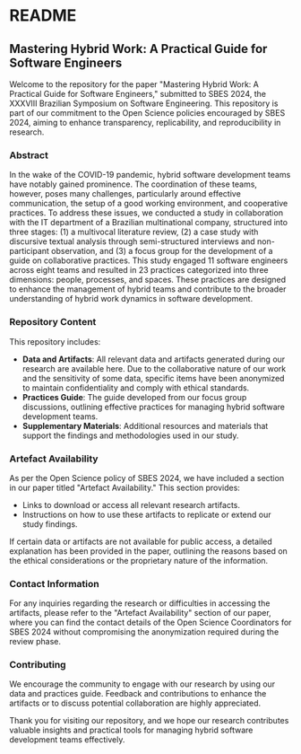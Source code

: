 # README

## Mastering Hybrid Work: A Practical Guide for Software Engineers

Welcome to the repository for the paper "Mastering Hybrid Work: A Practical Guide for Software Engineers," submitted to SBES 2024, the XXXVIII Brazilian Symposium on Software Engineering. This repository is part of our commitment to the Open Science policies encouraged by SBES 2024, aiming to enhance transparency, replicability, and reproducibility in research.

### Abstract

In the wake of the COVID-19 pandemic, hybrid software development teams have notably gained prominence. The coordination of these teams, however, poses many challenges, particularly around effective communication, the setup of a good working environment, and cooperative practices. To address these issues, we conducted a study in collaboration with the IT department of a Brazilian multinational company, structured into three stages: (1) a multivocal literature review, (2) a case study with discursive textual analysis through semi-structured interviews and non-participant observation, and (3) a focus group for the development of a guide on collaborative practices. This study engaged 11 software engineers across eight teams and resulted in 23 practices categorized into three dimensions: people, processes, and spaces. These practices are designed to enhance the management of hybrid teams and contribute to the broader understanding of hybrid work dynamics in software development.

### Repository Content

This repository includes:
- **Data and Artifacts**: All relevant data and artifacts generated during our research are available here. Due to the collaborative nature of our work and the sensitivity of some data, specific items have been anonymized to maintain confidentiality and comply with ethical standards.
- **Practices Guide**: The guide developed from our focus group discussions, outlining effective practices for managing hybrid software development teams.
- **Supplementary Materials**: Additional resources and materials that support the findings and methodologies used in our study.

### Artefact Availability

As per the Open Science policy of SBES 2024, we have included a section in our paper titled "Artefact Availability." This section provides:
- Links to download or access all relevant research artifacts.
- Instructions on how to use these artifacts to replicate or extend our study findings.

If certain data or artifacts are not available for public access, a detailed explanation has been provided in the paper, outlining the reasons based on the ethical considerations or the proprietary nature of the information.

### Contact Information

For any inquiries regarding the research or difficulties in accessing the artifacts, please refer to the "Artefact Availability" section of our paper, where you can find the contact details of the Open Science Coordinators for SBES 2024 without compromising the anonymization required during the review phase.

### Contributing

We encourage the community to engage with our research by using our data and practices guide. Feedback and contributions to enhance the artifacts or to discuss potential collaboration are highly appreciated.

Thank you for visiting our repository, and we hope our research contributes valuable insights and practical tools for managing hybrid software development teams effectively.
